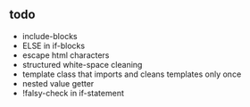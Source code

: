 ## todo
* include-blocks
* ELSE in if-blocks
* escape html characters
* structured white-space cleaning
* template class that imports and cleans templates only once
* nested value getter
* !falsy-check in if-statement